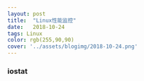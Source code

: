 ```yaml
---
layout: post
title:  "Linux性能监控"
date:   2018-10-24
tags: Linux
color: rgb(255,90,90)
cover: '../assets/blogimg/2018-10-24.png'
---
```

### iostat

[docs]: https://longxiaowei.github.io/